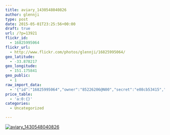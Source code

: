```yaml
---
title: aviary_1430548040826
author: glennji
type: post
date: 2015-05-01T23:25:56+00:00
draft: true
url: /?p=13921
flickr_id:
  - 16825995064
flickr_url:
  - http://www.flickr.com/photos/glennji/16825995064/
geo_latitude:
  - -33.878217
geo_longitude:
  - 151.175841
geo_public:
  - 1
raw_import_data:
  - '{"id":"16825995064","owner":"85226206@N00","secret":"e08cb53415","server":"7691","farm":8,"title":"aviary_1430548040826","ispublic":0,"isfriend":0,"isfamily":0,"description":{"_content":""},"dateupload":"1431163173","lastupdate":"1431163175","datetaken":"2015-05-01 23:25:56","datetakengranularity":0,"datetakenunknown":"1","ownername":"glennji","tags":"","machine_tags":"","originalsecret":"58dcc6126f","originalformat":"jpg","latitude":"-33.878217","longitude":"151.175841","accuracy":"16","context":0,"place_id":"qRcYmO1QUrMZuclZ","woeid":"1094076","geo_is_family":0,"geo_is_friend":0,"geo_is_contact":0,"geo_is_public":0,"media":"photo","media_status":"ready","url_o":"https://farm8.staticflickr.com/7691/16825995064_58dcc6126f_o.jpg","height_o":"959","width_o":"719"}'
price_table:
  - 'a:0:{}'
categories:
  - Uncategorized

---
```

<p class="flickr-image">
  <a href="http://www.flickr.com/photos/glennji/16825995064/" class="flickr-link"><img src="http://i2.wp.com/glennji.com/wp-content/uploads/2015/05/16825995064_58dcc6126f_o.jpg?fit=1024%2C1024" width="" height="" alt="aviary_1430548040826" class="keyring-img" /></a>
</p>
